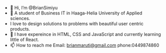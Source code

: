 - 👋 Hi, I’m @BrianSimiyu
- 👀 A student of Business IT in Haaga-Helia University of Applied sciences.
- I love to design solutions to problems with beautiful user centric products.
- 🌱 I have expereince in HTML, CSS and JavaScript and currently learning little of React.
- 📫 How to reach me Email: brianmaruti@gmail.com phone:0449874860



